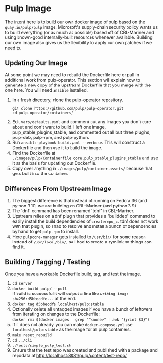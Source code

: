 # Pulp Image

The intent here is to build our own docker image of pulp based on the `quay.io/pulp/pulp` image.
Microsoft's supply-chain security policy wants us to build everything (or as much as possible)
based off of CBL-Mariner and using known-good internally-built resources whenever available.
Building our own image also gives us the flexibility to apply our own patches if we need to.

## Updating Our Image

At some point we may need to rebuild the Dockerfile here or pull in additional work from
pulp-operator.
This section will explain how to generate a new copy of the upstream Dockerfile that you merge
with the one here.
You will need `ansible` installed.

1. In a fresh directory, clone the pulp-operator repository.
   ```
   git clone https://github.com/pulp/pulp-operator.git
   cd pulp-operator/containers/
   ```
1. Edit `vars/defaults.yaml` and comment out any images you don't care about and don't want to
   build.
   I left one image, pulp_stable_plugins_stable, and commented out all but three plugins, pulp-deb,
   pulp-rpm, and pulp-python.
1. Run `ansible-playbook build.yaml --verbose`.
   This will construct a Dockerfile and then use it to build the image.
1. Find the Dockerfile at `./images/pulp/Containerfile.core.pulp_stable_plugins_stable` and use it
   as the basis for updating our Dockerfile.
1. Copy over anything in `./images/pulp/container-assets/` because that gets built into the
   container.

## Differences From Upstream Image

1. The biggest difference is that instead of running on Fedora 36 (and python 3.10) we are building
   on CBL-Mariner (and python 3.9).
1. The 'dnf' command has been renamed 'tdnf' in CBL-Mariner.
1. Upstream relies on a dnf plugin that provides a "builddep" command to easily install the build
   dependencies of `createrepo_c`. tdnf does not work with that plugin, so I had to resolve and
   install a bunch of dependencies by hand to get `pulp-rpm` to install.
1. Here `pulpcore-manager` gets installed to `/usr/bin/` for some reason instead of
   `/usr/local/bin/`, so I had to create a symlink so things can find it.

## Building / Tagging / Testing

Once you have a workable Dockerfile build, tag, and test the image.

1. `cd server`
1. `docker build pulp/ --pull`\
   If build is successful it will output a line like `writing image sha256:d5bbecdfe...` at the end.
1. `docker tag d5bbecdfe localhost/pulp:stable`
1. Optionally delete all untagged images if you have a bunch of leftovers from iterating on changes
   to the Dockerfile:\
   `docker rmi $(docker images | grep "^<none>" | awk "{print $3}")`
1. If it does not already, you can make `docker-compose.yml` use `localhost/pulp:stable` as the
   image for all pulp containers.
1. `make reset_rebuild`
1. `cd ../cli`
1. `./tests/simple_pulp_test.sh`
1. Ensure that the test repo was created and published with a package and repodata at
   [http://localhost:8081/pulp/content/test-repo/](http://localhost:8081/pulp/content/test-repo/)
